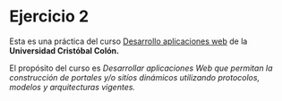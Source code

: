 # Ejercicio 2

Esta es una práctica del curso [Desarrollo aplicaciones web](https://av-exactas.ucc.mx/course/view.php?id=170) de la **Universidad Cristóbal Colón.**

El propósito del curso es *Desarrollar aplicaciones Web que permitan la construcción de portales y/o sitíos dinámicos utilizando protocolos, modelos y arquitecturas vigentes.*
